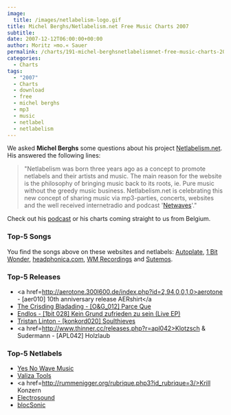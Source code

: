 ```yaml
---
image:
  title: /images/netlabelism-logo.gif
title: Michel Berghs/Netlabelism.net Free Music Charts 2007
subtitle: 
date: 2007-12-12T06:00:00+00:00
author: Moritz »mo.« Sauer
permalink: /charts/191-michel-berghsnetlabelismnet-free-music-charts-2007
categories:
  - Charts
tags:
  - "2007"
  - Charts
  - download
  - free
  - michel berghs
  - mp3
  - music
  - netlabel
  - netlabelism
---
```

We asked **Michel Berghs** some questions about his project [Netlabelism.net](http://Netlabelism.net). His answered the following lines: 

> "Netlabelism was born three years ago as a concept to promote netlabels and their artists and music. The main reason for the website is the philosophy of bringing music back to its roots, ie. Pure music without the greedy music business. Netlabelism.net is celebrating this new concept of sharing music via mp3-parties, concerts, websites and the well received internetradio and podcast '[Netwaves](http://www.archive.org/details/netwaves)'."

Check out his [podcast](http://phobos.apple.com/WebObjects/MZStore.woa/wa/viewPodcast?id=203424250) or his charts coming straight to us from Belgium.<!--more-->

### Top-5 Songs

You find the songs above on these websites and netlabels: [Autoplate](http://www.thinner.cc/pages/releases/releases_detail.php?id=apl047), [1 Bit Wonder](http://www.1bit-wonder.com/), [headphonica.com](http://www.headphonica.com), [WM Recordings](http://www.wmrecordings.com/releases/wm063.htm) and [Sutemos](http://www.sutemos.net/en/release;gid,20).

### Top-5 Releases

  * <a href=http://aerotone.300l600.de/index.php?id=2,94,0,0,1,0>aerotone - [aer010] 10th anniversary release AERshirt</a
  * <a href=http://www.archive.org/details/offandgreenTheCrisdingBladingParceQueep>The Crisding Bladading - [O&G_012] Parce Que</a>
  * <a href=http://www.archive.org/details/1bit_028>Endlos - [1bit 028] Kein Grund zufrieden zu sein (Live EP)</a>
  * <a href=http://www.archive.org/details/konkord020>Tristan Linton - [konkord020] Soulthieves</a>
  * <a href=http://www.thinner.cc/releases.php?r=apl042>Klotzsch & Sudermann - [APL042] Holzlaub</a>

### Top-5 Netlabels

  * <a href=http://yesnowave.com/>Yes No Wave Music</a>
  * <a href=http://www.valiza-tools.com/>Valiza Tools</a>
  * <a href=http://rummenigger.org/rubrique.php3?id_rubrique=3/>Krill Konzern</a>
  * <a href=http://www.netaudio.ru/electrosound/>Electrosound</a>
  * <a href=http://www.archive.org/details/blocsonic>blocSonic</a>